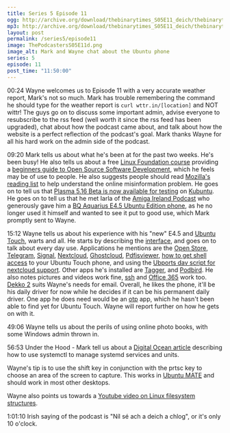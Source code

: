 ```yaml
---
title: Series 5 Episode 11
ogg: http://archive.org/download/thebinarytimes_S05E11_deich/thebinarytimes_S05E11_deich.ogg
mp3: http://archive.org/download/thebinarytimes_S05E11_deich/thebinarytimes_S05E11_deich.mp3
layout: post
permalink: /series5/episode11
image: ThePodcastersS05E11d.png
image_alt: Mark and Wayne chat about the Ubuntu phone
series: 5
episode: 11
post_time: "11:50:00"
---
```

00:24 Wayne welcomes us to Episode 11 with a very accurate weather report, Mark's not so much. Mark has trouble remembering the command he should type for the weather report is `curl wttr.in/[location]` and NOT wittr! The guys go on to discuss some important admin, advise everyone to resubscribe to the rss feed (well worth it since the rss feed has been upgraded), chat about how the podcast came about, and talk about how the website is a perfect reflection of the podcast's goal. Mark thanks Wayne for all his hard work on the admin side of the podcast.

09:20 Mark tells us about what he's been at for the past two weeks. He's been busy! He also tells us about a free [Linux Foundation course](https://training.linuxfoundation.org/) providing a [beginners guide to Open Source Software Development](https://training.linuxfoundation.org/training/beginner-guide-to-oss-development-lfc102/), which he feels may be of use to people. He also suggests people should read [Mozilla's reading list](https://foundation.mozilla.org/en/blog/reading-list-understanding-online-misinformation-problem/) to help understand the online misinformation problem. He goes on to tell us that [Plasma 5.16 Beta is now available for testing](https://kubuntu.org/news/plasma-5-15-90-plasma-5-16-beta-available-for-testing/) on [Kubuntu](https://kubuntu.org). He goes on to tell us that he met Iarla of the [Amiga Ireland Podcast](http://amigausers.ie/listen/) who generously gave him a [BQ Aquarius E4.5 Ubuntu Edition phone](https://www.bq.com/en/support/aquaris-e4-5-ubuntu-edition/support-sheet), as he no longer used it himself and wanted to see it put to good use, which Mark promptly sent to Wayne.

15:12 Wayne tells us about his experience with his "new" E4.5 and [Ubuntu Touch](https://ubuntu-touch.io/), warts and all. He starts by describing the [interface](https://ubuntu-touch.io/features/elegance), and goes on to talk about every day use. Applications he mentions are the [Open Store](https://open-store.io/), [Telegram](https://open-store.io/app/com.ubuntu.telegram), [Signal](https://open-store.io/app/textsecure.nanuc), [Nextcloud](https://open-store.io/app/nextcloud.mateosalta), [Ghostcloud](https://open-store.io/app/me.fredl.ghostcloud), [Pdfjsviewer](https://open-store.io/app/com.ubuntu.developer.bobo1993324.pdfjsviewer), [how to get shell access](https://docs.ubports.com/en/latest/userguide/advanceduse/adb.html) to your Ubuntu Touch phone, and using the [Ubports dav script for nextcloud support](https://docs.ubports.com/en/latest/userguide/advanceduse/dav.html). Other apps he's installed are [Tagger](https://open-store.io/app/com.ubuntu.developer.mzanetti.tagger), and [Podbird](https://open-store.io/app/com.mikeasoft.podbird). He also notes pictures and videos work fine, [ssh](https://www.ssh.com/ssh/) and [Office 365](https://www.office.com/) work too. [Dekko 2](https://open-store.io/app/dekko2.dekkoproject) suits Wayne's needs for email. Overall, he likes the phone, it'll be his daily driver for now while he decides if it can be his permanent daily driver. One app he does need would be an [otp](https://en.wikipedia.org/wiki/One-time_password) app, which he hasn't been able to find yet for Ubuntu Touch. Wayne will report further on how he gets on with it.

49:06 Wayne tells us about the perils of using online photo books, with some Windows admin thrown in.

56:53 Under the Hood - Mark tell us about a [Digital Ocean article](https://www.digitalocean.com/community/tutorials/how-to-use-systemctl-to-manage-systemd-services-and-units) describing how to use systemctl to manage systemd services and units.

Wayne's tip is to use the shift key in conjunction with the prtsc key to choose an area of the screen to capture. This works in [Ubuntu MATE](https://ubuntu-mate.org/) and should work in most other desktops.

Wayne also points us towards a [Youtube video on Linux filesystem structures](https://www.youtube.com/watch?v=HbgzrKJvDRw).

1:01:10 Irish saying of the podcast is "N&iacute;l s&eacute; ach a deich a chlog", or it's only 10 o'clock.
